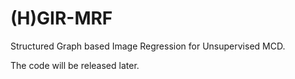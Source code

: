 # (H)GIR-MRF
Structured Graph based Image Regression for Unsupervised MCD.

The code will be released later.
